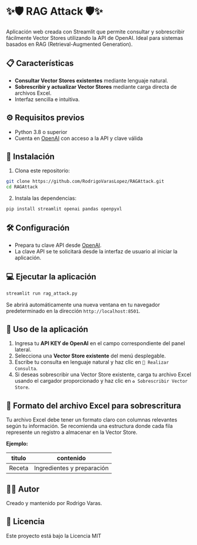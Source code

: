 # ✨🛡️ RAG Attack 🛡️✨

Aplicación web creada con Streamlit que permite consultar y sobrescribir fácilmente Vector Stores utilizando la API de OpenAI. Ideal para sistemas basados en RAG (Retrieval-Augmented Generation).

## 📋 Características

- **Consultar Vector Stores existentes** mediante lenguaje natural.
- **Sobrescribir y actualizar Vector Stores** mediante carga directa de archivos Excel.
- Interfaz sencilla e intuitiva.

## ⚙️ Requisitos previos

- Python 3.8 o superior
- Cuenta en [OpenAI](https://platform.openai.com/) con acceso a la API y clave válida

## 🚀 Instalación

1. Clona este repositorio:

```bash
git clone https://github.com/RodrigoVarasLopez/RAGAttack.git
cd RAGAttack
```

2. Instala las dependencias:

```bash
pip install streamlit openai pandas openpyxl
```

## 🛠️ Configuración

- Prepara tu clave API desde [OpenAI](https://platform.openai.com/api-keys).
- La clave API se te solicitará desde la interfaz de usuario al iniciar la aplicación.

## 💻 Ejecutar la aplicación

```bash
streamlit run rag_attack.py
```

Se abrirá automáticamente una nueva ventana en tu navegador predeterminado en la dirección `http://localhost:8501`.

## 📖 Uso de la aplicación

1. Ingresa tu **API KEY de OpenAI** en el campo correspondiente del panel lateral.
2. Selecciona una **Vector Store existente** del menú desplegable.
3. Escribe tu consulta en lenguaje natural y haz clic en `🚀 Realizar Consulta`.
4. Si deseas sobrescribir una Vector Store existente, carga tu archivo Excel usando el cargador proporcionado y haz clic en `♻️ Sobrescribir Vector Store`.

## 📂 Formato del archivo Excel para sobrescritura

Tu archivo Excel debe tener un formato claro con columnas relevantes según tu información. Se recomienda una estructura donde cada fila represente un registro a almacenar en la Vector Store.

**Ejemplo:**

| titulo | contenido  |
|--------|------------|
| Receta | Ingredientes y preparación |

## 🧑‍💻 Autor

Creado y mantenido por Rodrigo Varas.

## 📜 Licencia

Este proyecto está bajo la Licencia MIT

